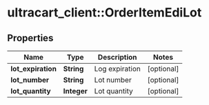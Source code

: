 # ultracart_client::OrderItemEdiLot

## Properties
Name | Type | Description | Notes
------------ | ------------- | ------------- | -------------
**lot_expiration** | **String** | Log expiration | [optional] 
**lot_number** | **String** | Lot number | [optional] 
**lot_quantity** | **Integer** | Lot quantity | [optional] 


